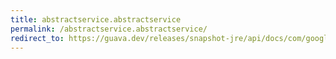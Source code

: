 ```yaml
---
title: abstractservice.abstractservice
permalink: /abstractservice.abstractservice/
redirect_to: https://guava.dev/releases/snapshot-jre/api/docs/com/google/common/util/concurrent/AbstractService.html#AbstractService--
---
```

